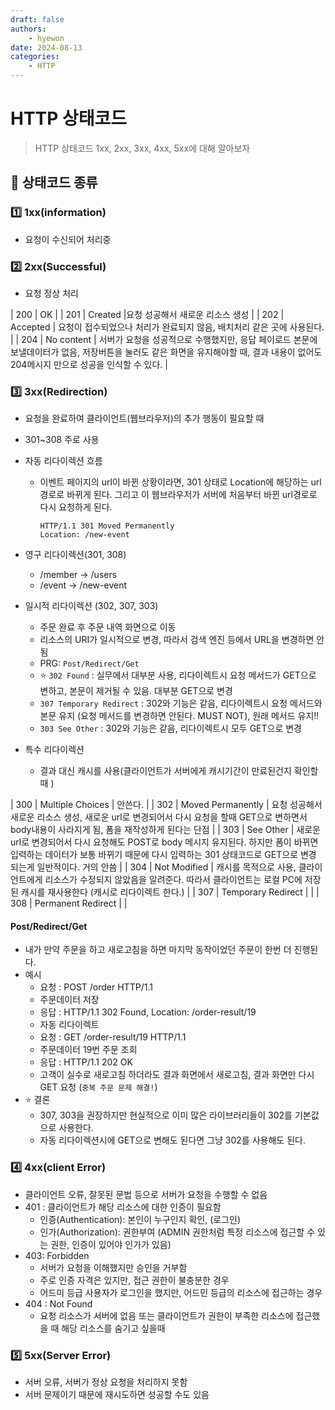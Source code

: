 ```yaml
---
draft: false
authors:
    - hyewon
date: 2024-08-13
categories:
    - HTTP
---
```


# HTTP 상태코드

> HTTP 상태코드 1xx, 2xx, 3xx, 4xx, 5xx에 대해 알아보자

<!-- more -->

## 📌 상태코드 종류

### 1️⃣ 1xx(information)

-   요청이 수신되어 처리중

### 2️⃣ 2xx(Successful)

-   요청 정상 처리

| 200 | OK |
| 201 | Created |요청 성공해서 새로운 리소스 생성 |
| 202 | Accepted | 요청이 접수되었으나 처리가 완료되지 않음, 배치처리 같은 곳에 사용된다. |
| 204 | No content | 서버가 요청을 성공적으로 수행했지만, 응답 페이로드 본문에 보낼데이터가 없음, 저장버튼을 눌러도 같은 화면을 유지해야할 때, 결과 내용이 없어도 204메시지 만으로 성공을 인식할 수 있다. |

### 3️⃣ 3xx(Redirection)

-   요청을 완료하여 클라이언트(웹브라우저)의 추가 행동이 필요할 때
-   301~308 주로 사용
-   자동 리다이렉션 흐름

    -   이벤트 페이지의 url이 바뀐 상황이라면, 301 상태로 Location에 해당하는 url경로로 바뀌게 된다. 그리고 이 웹브라우저가 서버에 처음부터 바뀐 url경로로 다시 요청하게 된다.

        ```shell
        HTTP/1.1 301 Moved Permanently
        Location: /new-event
        ```

-   영구 리다이렉션(301, 308)
    -   /member -> /users
    -   /event -> /new-event
-   일시적 리다이렉션 (302, 307, 303)
    -   주문 완료 후 주문 내역 화면으로 이동
    -   리소스의 URI가 일시적으로 변경, 따라서 검색 엔진 등에서 URL을 변경하면 안됨
    -   PRG: `Post/Redirect/Get`
    -   ⭐️ `302 Found` : 실무에서 대부분 사용, 리다이렉트시 요청 메서드가 GET으로 변하고, 본문이 제거될 수 있음. 대부분 GET으로 변경
    -   `307 Temporary Redirect` : 302와 기능은 같음, 리다이렉트시 요청 메서드와 본문 유지 (요청 메서드를 변경하면 안된다. MUST NOT), 원래 메서드 유지!!
    -   `303 See Other` : 302와 기능은 같음, 리다이렉트시 모두 GET으로 변경
-   특수 리다이렉션
    -   결과 대신 캐시를 사용(클라이언트가 서버에게 캐시기간이 만료된건지 확인할 때 )

| 300 | Multiple Choices | 안쓴다. |
| 302 | Moved Permanently | 요청 성공해서 새로운 리소스 생성, 새로운 url로 변경되어서 다시 요청을 할때 GET으로 변하면서 body내용이 사라지게 됨, 폼을 재작성하게 된다는 단점 |
| 303 | See Other | 새로운 url로 변경되어서 다시 요청해도 POST로 body 메시지 유지된다. 하지만 폼이 바뀌면 입력하는 데이터가 보통 바뀌기 때문에 다시 입력하는 301 상태코드로 GET으로 변경 되는게 일반적이다. 거의 안씀 |
| 304 | Not Modified | 캐시를 목적으로 사용, 클라이언트에게 리소스가 수정되지 않았음을 알려준다. 따라서 클라이언트는 로컬 PC에 저장된 캐시를 재사용한다 (캐시로 리다이렉트 한다.) |
| 307 | Temporary Redirect | |
| 308 | Permanent Redirect | |

#### Post/Redirect/Get

-   내가 만약 주문을 하고 새로고침을 하면 마지막 동작이었던 주문이 한번 더 진행된다.
-   예시
    -   요청 : POST /order HTTP/1.1
    -   주문데이터 저장
    -   응답 : HTTP/1.1 302 Found, Location: /order-result/19
    -   자동 리다이렉트
    -   요청 : GET /order-result/19 HTTP/1.1
    -   주문데이터 19번 주문 조회
    -   응답 : HTTP/1.1 202 OK
    -   고객이 실수로 새로고침 하더라도 결과 화면에서 새로고침, 결과 화면만 다시 GET 요청 (`중복 주문 문제 해결!`)
-   ⭐️ 결론
    -   307, 303을 권장하지만 현실적으로 이미 많은 라이브러리들이 302를 기본값으로 사용한다.
    -   자동 리다이렉션시에 GET으로 변해도 된다면 그냥 302를 사용해도 된다.

### 4️⃣ 4xx(client Error)

-   클라이언트 오류, 잘못된 문법 등으로 서버가 요청을 수행할 수 없음
-   401 : 클라이언트가 해당 리소스에 대한 인증이 필요함
    -   인증(Authentication): 본인이 누구인지 확인, (로그인)
    -   인가(Authorization): 권한부여 (ADMIN 권한처럼 특정 리소스에 접근할 수 있는 권한, 인증이 있어야 인가가 있음)
-   403: Forbidden
    -   서버가 요청을 이해했지만 승인을 거부함
    -   주로 인증 자격은 있지만, 접근 권한이 불충분한 경우
    -   어드미 등급 사용자가 로그인을 했지만, 어드민 등급의 리소스에 접근하는 경우
-   404 : Not Found
    -   요청 리소스가 서버에 없음 또는 클라이언트가 권한이 부족한 리소스에 접근했을 때 해당 리소스를 숨기고 싶을때

### 5️⃣ 5xx(Server Error)

-   서버 오류, 서버가 정상 요청을 처리하지 못함
-   서버 문제이기 때문에 재시도하면 성공할 수도 있음
